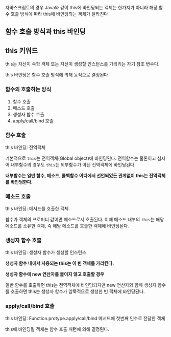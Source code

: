 자바스크립트의 경우 Java와 같이 this에 바인딩되는 객체는 한가지가 아니라 해당 함수 호출 방식에 따라 this에 바인딩되는 객체가 달라진다

## ****함수 호출 방식과 this 바인딩****

## this 키워드

this는 자신이 속학 객체 또는 자신이 생성할 인스턴스를 가리키는 자기 참조 변수다.

this 바인딩은 함수 호출 방식에 의해 동적으로 결정된다

### 함수의 호출하는 방식

1. 함수 호출
2. 메소드 호출
3. 생성자 함수 호출
4. apply/call/bind 호출

### 함수 호출

this 바인딩: 전역객체

기본적으로 `this`는 전역객체(Global object)에 바인딩된다. 전역함수는 물론이고 심지어 내부함수의 경우도 `this`는 외부함수가 아닌 전역객체에 바인딩된다.

**내부함수는 일반 함수, 메소드, 콜백함수 어디에서 선언되었든 관게없이 this는 전역객체를 바인딩한다.**

### 메소드 호출

this 바인딩: 메서드를 호출한 객체

함수가 객체의 프로퍼티 값이면 메소드로서 호출된다. 이때 메소드 내부의 `this`는 해당 메소드를 소유한 객체, 즉 해당 메소드를 호출한 객체에 바인딩된다.

### 생성자 함수 호출

this 바인딩: 생성자 함수가 생성할 인스턴스

**생성자 함수 내에서 사용되는 this는 이 빈 객체를 가리킨다.**

****생성자 함수에 new 연산자를 붙이지 않고 호출할 경우****

일반 함수를 호출하면 this는 전역객체에 바인딩되지만 new 연산자와 함께 생성자 함수를 호출하면 this는 생성자 함수가 암묵적으로 생성한 빈 객체에 바인딩된다.

### apply/call/bind 호출

this 바인딩: Function.protype.apply/call/bind 메서드에 첫번째 인수로 전달한 객체

this에 바인딩될 객체는 함수 호출 패턴에 의해 결정된다.
